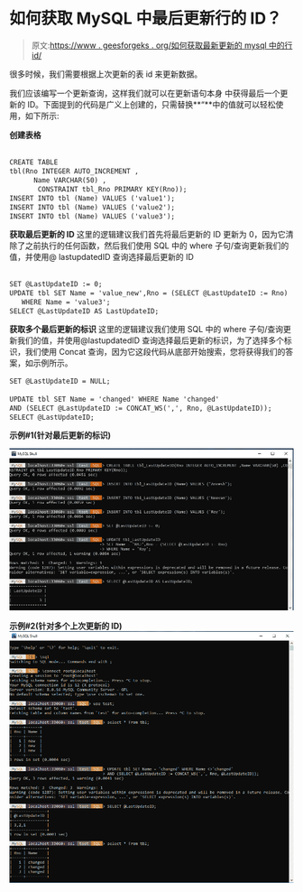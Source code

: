 # 如何获取 MySQL 中最后更新行的 ID？

> 原文:[https://www . geesforgeks . org/如何获取最新更新的 mysql 中的行 id/](https://www.geeksforgeeks.org/how-to-get-id-of-the-last-updated-row-in-mysql/)

很多时候，我们需要根据上次更新的表 id 来更新数据。

我们应该编写一个更新查询，这样我们就可以在更新语句本身
中获得最后一个更新的 ID。下面提到的代码是广义上创建的，只需替换**“**中的值就可以轻松使用，如下所示:

**创建表格**

```

CREATE TABLE 
tbl(Rno INTEGER AUTO_INCREMENT ,
      Name VARCHAR(50) ,
       CONSTRAINT tbl_Rno PRIMARY KEY(Rno));
INSERT INTO tbl (Name) VALUES ('value1');
INSERT INTO tbl (Name) VALUES ('value2');
INSERT INTO tbl (Name) VALUES ('value3');

```

**获取最后更新的 ID**
这里的逻辑建议我们首先将最后更新的 ID 更新为 0，因为它清除了之前执行的任何函数，然后我们使用 SQL 中的 where 子句/查询更新我们的值，并使用@ lastupdatedID 查询选择最后更新的 ID

```

SET @LastUpdateID := 0;
UPDATE tbl SET Name = 'value_new',Rno = (SELECT @LastUpdateID := Rno) 
   WHERE Name = 'value3';
SELECT @LastUpdateID AS LastUpdateID;

```

**获取多个最后更新的标识**
这里的逻辑建议我们使用 SQL 中的 where 子句/查询更新我们的值，并使用@lastupdatedID 查询选择最后更新的标识，为了选择多个标识，我们使用 Concat 查询，因为它这段代码从底部开始搜索，您将获得我们的答案，如示例所示。

```
SET @LastUpdateID = NULL;

UPDATE tbl SET Name = 'changed' WHERE Name 'changed'
AND (SELECT @LastUpdateID := CONCAT_WS(',', Rno, @LastUpdateID));
SELECT @LastUpdateID;

```

**示例#1(针对最后更新的标识)**

![](img/cb2c59d6179b1e8b8fc58898bb582c67.png)

**示例#2(针对多个上次更新的 ID)**
![](img/0e72471dea1661042806c2d675bed78a.png)